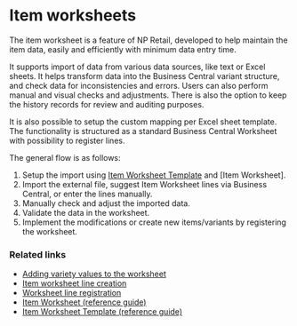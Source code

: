 # Item worksheets

The item worksheet is a feature of NP Retail, developed to help maintain the item data, easily and efficiently with minimum data entry time.

It supports import of data from various data sources, like text or Excel sheets. It helps transform data into the Business Central variant structure, and check data for inconsistencies and errors. Users can also perform manual and visual checks and adjustments. There is also the option to keep the history records for review and auditing purposes.

It is also possible to setup the custom mapping per Excel sheet template. The functionality is structured as a standard Business Central Worksheet with possibility to register lines.

The general flow is as follows:

1. Setup the import using [Item Worksheet Template](reference/item_worksheet_template.md) and [Item Worksheet].
2. Import the external file, suggest Item Worksheet lines via Business Central, or enter the lines manually.
3. Manually check and adjust the imported data.
4. Validate the data in the worksheet.
5. Implement the modifications or create new items/variants by registering the worksheet.

### Related links

- [Adding variety values to the worksheet](explanation/adding_variety_values.md)
- [Item worksheet line creation](explanation/creating_item_worksheet_lines.md)
- [Worksheet line registration](explanation/worksheet_line_registration.md)
- [Item Worksheet (reference guide)](reference/item_worksheets.md)
- [Item Worksheet Template (reference guide)](reference/item_worksheet_template.md)